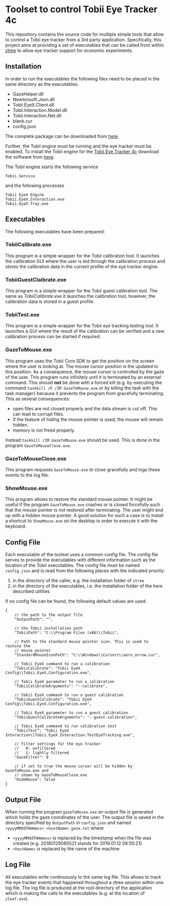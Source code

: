 # Toolset to control Tobii Eye Tracker 4c

This repository contains the source code for multiple simple tools that allow to control a Tobii eye tracker from a 3rd party application.
Specifically, this project aims at providing a set of executables that can be called from within [ztree](http://www.ztree.uzh.ch/en.html) to allow eye tracker support for economic experiments.

## Installation
In order to run the executables the following files need to be placed in the same directory as the executables:

 - GazeHelper.dll
 - Newtonsoft.Json.dll
 - Tobii.EyeX.Client.dll
 - Tobii.Interaction.Model.dll
 - Tobii.Interaction.Net.dll
 - blank.cur
 - config.json

 The complete package can be downloaded from [here](http://tpf.fluido.as:10012/TBI/TBI-tobii_eye_tracker_gaze/blob/master/release/v0.1.0.zip).

Further, the Tobii engine must be running and the eye tracker must be enabled.
To install the Tobii engine for the [Tobii Eye Tracker 4c](https://tobiigaming.com/eye-tracker-4c/) download the software from [here](https://tobiigaming.com/downloadlatest/?bundle=tobii-core).

The Tobii engine starts the following service

    Tobii.Service

and the following processes

    Tobii EyeX Engine
    Tobii.EyeX.Interaction.exe
    Tobii.EyeX.Tray.exe

## Executables
The following executables have been prepared:

### TobiiCalibrate.exe
This program is a simple wrapper for the Tobii calibration tool.
It launches the calibration GUI where the user is led through the calibration process and stores the calibration data in the current profile of the eye tracker engine.

### TobiiGuestClaibrate.exe
This program is a simple wrapper for the Tobii guest calibration tool.
The same as *TobiiCalibrate.exe* it launches the calibration tool, however, the calibration data is stored in a guest profile.

### TobiiTest.exe
This program is a simple wrapper for the Tobii eye tracking testing tool.
It launches a GUI where the result of the calibration can be verified and a new calibration process can be started if required.

### GazeToMouse.exe
This program uses the Tobii Core SDK to get the position on the screen where the user is looking at.
The mouse cursor position is the updated to this position.
As a consequence, the mouse cursor is controlled by the gaze of the user.
This program runs infinitely until it is terminated by an external command.
This should **not** be done with a forced kill (e.g. by executing the command `taskkill /F /IM GazeToMouse.exe` or by killing the task with the task manager) because it prevents the program from gracefully terminating.
This as several consequences:
 - open files are not closed properly and the data stream is cut off. This can lead to corrupt files.
 - if the feature of hiding the mouse pointer is used, the mouse will remain hidden.
 - memory is not freed properly.

Instead `taskkill /IM GazeToMouse.exe` should be used.
This is done in the program `GazeToMouseClose.exe`.

### GazeToMouseClose.exe
This program requests `GazeToMouse.exe` to close gracefully and logs these events to the log file.

### ShowMouse.exe
This program allows to restore the standard mouse pointer.
It might be useful if the program `GazeToMouse.exe` crashes or is closed forcefully such that the mouse pointer is not restored after terminating.
The user might end up with a hidden mouse pointer.
A good solution for such a case is to install a shortcut to `ShowMouse.exe` on the desktop in order to execute it with the keyboard.

## Config File
Each executable of the toolset uses a common config file.
The config file serves to provide the executables with different information such as the location of the Tobii executables.
The config file must be named `config.json` and is read from the following places with the indicated priority:
 1. in the directory of the caller, e.g. the installation folder of `ztree`
 2. in the directory of the executables, i.e. the installation folder of the here described utilities

If no config file can be found, the following default values are used:

    {
        // the path to the output file
        "OutputPath": "",

        // the Tobii installation path
        "TobiiPath": "C:\\Program Files (x86)\\Tobii",

        // Path to the standard mouse pointer icon. This is used to restore the
        // mouse pointer
        "StandardMouseIconPath": "C:\\Windows\\Cursors\\aero_arrow.cur",

        // Tobii EyeX command to run a calibration
        "TobiiCalibrate": "Tobii EyeX Config\\Tobii.EyeX.Configuration.exe",

        // Tobii EyeX parameter to run a calibration
        "TobiiCalibrateArguments": "--calibrate",

        // Tobii EyeX command to run a guest calibration
        "TobiiGuestCalibrate": "Tobii EyeX Config\\Tobii.EyeX.Configuration.exe",

        // Tobii EyeX parameter to run a guest calibration
        "TobiiGuestCalibrateArguments": "--guest-calibration",

        // Tobii EyeX command to run calibration test
        "TobiiTest": "Tobii EyeX Interaction\\Tobii.EyeX.Interaction.TestEyeTracking.exe",

        // filter settings for the eye tracker
        //   0: unfiltered
        //   1: lightly filtered
        "GazeFilter": 0

        // if set to true the mouse curser will be hidden by GazeToMouse.exe and
        // shown by GazeToMouseClose.exe
        "HideMouse": false
    }

## Output File
When running the program `gazeToMouse.exe` an output file is generated which holds the gaze coordinates of the user.
The output file is saved in the directory specified by `OutputPath` in `config.json` and named `<yyyyMMddTHHmmss>_<hostName>_gaze.txt` where
 - `<yyyyMMddTHHmmss>` is replaced by the timestamp when the file was created (e.g. 20180129085521 stands for 2018.01.12 08:55:21).
 - `<hostName>` is replaced by the name of the machine

## Log File
All executables write continuously to the same log file.
This allows to track the eye tracker events that happened throughout a ztree session within one log file.
The log file is produced at the root directory of the application which is making the calls to the executables (e.g. at the location of `zleaf.exe`).
